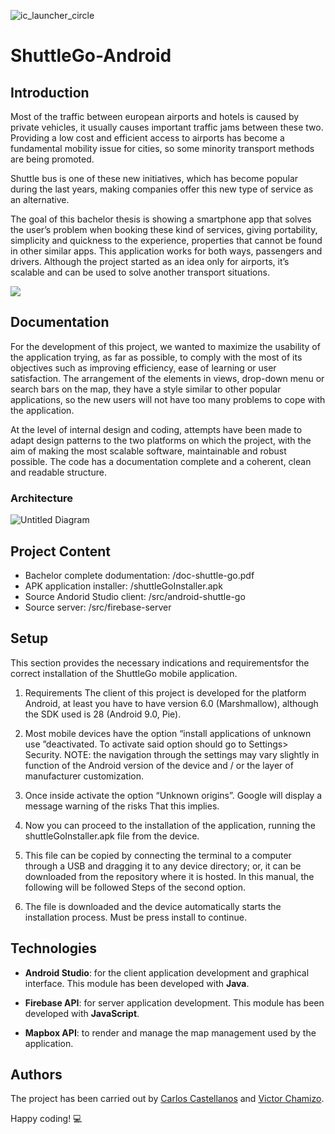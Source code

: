 ![ic_launcher_circle](https://user-images.githubusercontent.com/32466953/69854101-87b72380-1288-11ea-8de2-9964440e1179.png)

# ShuttleGo-Android

## Introduction
Most of the traffic between european airports and hotels is caused by private vehicles, it usually causes important traffic jams between these two. Providing a low cost and efficient access to airports has become a fundamental mobility issue for cities, so some minority transport methods are being promoted.

Shuttle bus is one of these new initiatives, which has become popular during the last years, making companies offer this new type of service as an alternative.

The goal of this bachelor thesis is showing a smartphone app that solves the user’s problem when booking these kind of services, giving portability, simplicity and quickness to the experience, properties that cannot be found in other similar apps. This application works for both ways, passengers and drivers. Although the project started as an idea only for airports, it’s scalable and can be used to solve another transport situations.

![](https://i.pinimg.com/originals/38/07/cd/3807cdf23c778c8789dbc7e723cae490.gif)

## Documentation
For the development of this project, we wanted to maximize the usability of the application trying, as far as possible, to comply with the most of its objectives such as improving efficiency, ease of learning or user satisfaction. The arrangement of the elements in views, drop-down menu or search bars on the map, they have a style similar to other popular applications, so the new users will not have too many problems to cope with the application.

At the level of internal design and coding, attempts have been made to adapt design patterns to the two platforms on which the project, with the aim of making the most scalable software, maintainable and robust possible. The code has a documentation complete and a coherent, clean and readable structure.

### Architecture
![Untitled Diagram](https://user-images.githubusercontent.com/32466953/69856620-55102980-128e-11ea-88b8-7b781d1173ba.png)

## Project Content
- Bachelor complete dodumentation: /doc-shuttle-go.pdf
- APK application installer: /shuttleGoInstaller.apk
- Source Andorid Studio client: /src/android-shuttle-go
- Source server: /src/firebase-server

## Setup
This section provides the necessary indications and requirementsfor the correct installation of the ShuttleGo mobile application.

  1. Requirements
    The client of this project is developed for the platform Android, at least you have to have version 6.0 (Marshmallow), although the     SDK used is 28 (Android 9.0, Pie).
  
  2. Most mobile devices have the option “install applications of unknown use ”deactivated. To activate said option should go to  Settings> Security. NOTE: the navigation through the settings may vary slightly in function of the Android version of the device and / or the layer of manufacturer customization.
  
  3. Once inside activate the option “Unknown origins”. Google will display a message warning of the risks
That this implies.

  4. Now you can proceed to the installation of the application, running the shuttleGoInstaller.apk file from the device.
  
  5. This file can be copied by connecting the terminal to a computer through a USB and dragging it to any device directory; or, it can be downloaded from the repository where it is hosted. In this manual, the following will be followed Steps of the second option.
  
  6. The file is downloaded and the device automatically starts the installation process. Must be press install to continue.

## Technologies
  - **Android Studio**: for the client application development and graphical interface. This module has been 
    developed with **Java**.
    
  - **Firebase API**: for server application development. This module has been developed with **JavaScript**.
  
  - **Mapbox API**: to render and manage the map management used by the application.

## Authors
The project has been carried out by [Carlos Castellanos](https://github.com/carlosCharlie) and [Victor Chamizo](https://github.com/vctorChamizo).

Happy coding! 💻
